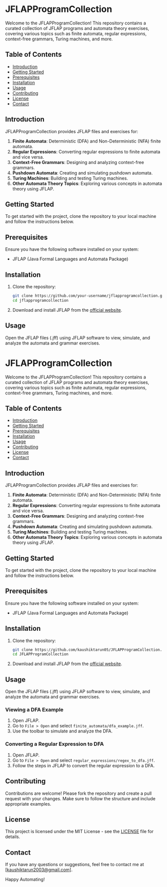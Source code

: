 # JFLAPProgramCollection

Welcome to the JFLAPProgramCollection! This repository contains a curated collection of JFLAP programs and automata theory exercises, covering various topics such as finite automata, regular expressions, context-free grammars, Turing machines, and more.

## Table of Contents

- [Introduction](#introduction)
- [Getting Started](#getting-started)
- [Prerequisites](#prerequisites)
- [Installation](#installation)
- [Usage](#usage)
- [Contributing](#contributing)
- [License](#license)
- [Contact](#contact)

## Introduction

JFLAPProgramCollection provides JFLAP files and exercises for:

1. **Finite Automata**: Deterministic (DFA) and Non-Deterministic (NFA) finite automata.
2. **Regular Expressions**: Converting regular expressions to finite automata and vice versa.
3. **Context-Free Grammars**: Designing and analyzing context-free grammars.
4. **Pushdown Automata**: Creating and simulating pushdown automata.
5. **Turing Machines**: Building and testing Turing machines.
6. **Other Automata Theory Topics**: Exploring various concepts in automata theory using JFLAP.

## Getting Started

To get started with the project, clone the repository to your local machine and follow the instructions below.

## Prerequisites

Ensure you have the following software installed on your system:

- JFLAP (Java Formal Languages and Automata Package)

## Installation

1. Clone the repository:

    ```sh
    git clone https://github.com/your-username/jflapprogramcollection.git
    cd jflapprogramcollection
    ```

2. Download and install JFLAP from the [official website](http://www.jflap.org/).

## Usage

Open the JFLAP files (.jff) using JFLAP software to view, simulate, and analyze the automata and grammar exercises.

# JFLAPProgramCollection

Welcome to the JFLAPProgramCollection! This repository contains a curated collection of JFLAP programs and automata theory exercises, covering various topics such as finite automata, regular expressions, context-free grammars, Turing machines, and more.

## Table of Contents

- [Introduction](#introduction)
- [Getting Started](#getting-started)
- [Prerequisites](#prerequisites)
- [Installation](#installation)
- [Usage](#usage)
- [Contributing](#contributing)
- [License](#license)
- [Contact](#contact)

## Introduction

JFLAPProgramCollection provides JFLAP files and exercises for:

1. **Finite Automata**: Deterministic (DFA) and Non-Deterministic (NFA) finite automata.
2. **Regular Expressions**: Converting regular expressions to finite automata and vice versa.
3. **Context-Free Grammars**: Designing and analyzing context-free grammars.
4. **Pushdown Automata**: Creating and simulating pushdown automata.
5. **Turing Machines**: Building and testing Turing machines.
6. **Other Automata Theory Topics**: Exploring various concepts in automata theory using JFLAP.

## Getting Started

To get started with the project, clone the repository to your local machine and follow the instructions below.

## Prerequisites

Ensure you have the following software installed on your system:

- JFLAP (Java Formal Languages and Automata Package)

## Installation

1. Clone the repository:

    ```sh
    git clone https://github.com/kaushiktarun05/JFLAPProgramCollection.git
    cd JFLAPProgramCollection
    ```

2. Download and install JFLAP from the [official website](http://www.jflap.org/).

## Usage

Open the JFLAP files (.jff) using JFLAP software to view, simulate, and analyze the automata and grammar exercises.

### Viewing a DFA Example

1. Open JFLAP.
2. Go to `File > Open` and select `finite_automata/dfa_example.jff`.
3. Use the toolbar to simulate and analyze the DFA.

### Converting a Regular Expression to DFA

1. Open JFLAP.
2. Go to `File > Open` and select `regular_expressions/regex_to_dfa.jff`.
3. Follow the steps in JFLAP to convert the regular expression to a DFA.

## Contributing

Contributions are welcome! Please fork the repository and create a pull request with your changes. Make sure to follow the structure and include appropriate examples.

## License

This project is licensed under the MIT License - see the [LICENSE](LICENSE) file for details.

## Contact

If you have any questions or suggestions, feel free to contact me at [kaushiktarun2003@gmail.com].

Happy Automating!

